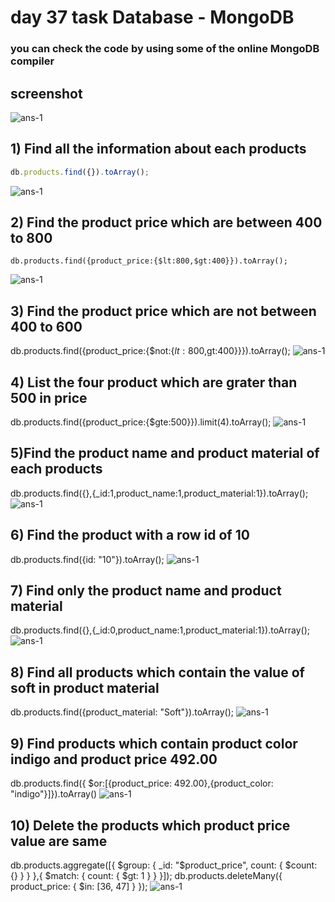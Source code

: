 # day 37 task Database - MongoDB

### you can check the code by using some of the online MongoDB compiler
## screenshot
<img src="./image/img (1).png" alt="ans-1">

## 1) Find all the information about each products
```js
db.products.find({}).toArray();
```
<img src="./image/img (2).png" alt="ans-1">

## 2) Find the product price which are between 400 to 800
```
db.products.find({product_price:{$lt:800,$gt:400}}).toArray();
```
<img src="./image/img (3).png" alt="ans-1">

## 3) Find the product price which are not between 400 to 600
db.products.find({product_price:{$not:{$lt:800,$gt:400}}}).toArray();
<img src="./image/img (4).png" alt="ans-1">

## 4) List the four product which are grater than 500 in price
db.products.find({product_price:{$gte:500}}).limit(4).toArray();
<img src="./image/img (5).png" alt="ans-1">

## 5)Find the product name and product material of each products
db.products.find({},{_id:1,product_name:1,product_material:1}).toArray();
<img src="./image/img (6).png" alt="ans-1">

## 6) Find the product with a row id of 10
db.products.find({id: "10"}).toArray();
<img src="./image/img (7).png" alt="ans-1">

## 7) Find only the product name and product material
db.products.find({},{_id:0,product_name:1,product_material:1}).toArray();
<img src="./image/img (8).png" alt="ans-1">

## 8) Find all products which contain the value of soft in product material
db.products.find({product_material: "Soft"}).toArray();
<img src="./image/img (9).png" alt="ans-1">

## 9) Find products which contain product color indigo  and product price 492.00
db.products.find({ $or:[{product_price: 492.00},{product_color: "indigo"}]}).toArray()
<img src="./image/img (10).png" alt="ans-1">

## 10) Delete the products which product price value are same
db.products.aggregate([{ $group: { _id: "$product_price", count: { $count: {} } } },{ $match: { count: { $gt: 1 } } }]);
db.products.deleteMany({ product_price: { $in: [36, 47] } }); 
<img src="./image/img (11).png" alt="ans-1">
